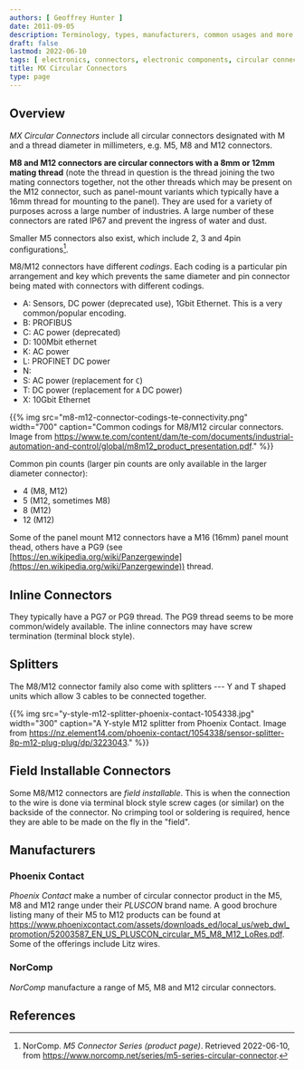 ```yaml
---
authors: [ Geoffrey Hunter ]
date: 2011-09-05
description: Terminology, types, manufacturers, common usages and more info on circular connectors.
draft: false
lastmod: 2022-06-10
tags: [ electronics, connectors, electronic components, circular connectors, M12, M8, M5, field installable, DIN, coding, splitters, Phoenix, PLUSCON ]
title: MX Circular Connectors
type: page
---
```



## Overview

_MX Circular Connectors_ include all circular connectors designated with M and a thread diameter in millimeters, e.g. M5, M8 and M12 connectors.

**M8 and M12 connectors are circular connectors with a 8mm or 12mm mating thread** (note the thread in question is the thread joining the two mating connectors together, not the other threads which may be present on the M12 connector, such as panel-mount variants which typically have a 16mm thread for mounting to the panel). They are used for a variety of purposes across a large number of industries. A large number of these connectors are rated IP67 and prevent the ingress of water and dust.

Smaller M5 connectors also exist, which include 2, 3 and 4pin configurations[^bib-norcomp-m5-series-conn].

M8/M12 connectors have different _codings_. Each coding is a particular pin arrangement and key which prevents the same diameter and pin connector being mated with connectors with different codings.

* A: Sensors, DC power (deprecated use), 1Gbit Ethernet. This is a very common/popular encoding.
* B: PROFIBUS
* C: AC power (deprecated)
* D: 100Mbit ethernet
* K: AC power
* L: PROFINET DC power
* N: 
* S: AC power (replacement for `C`)
* T: DC power (replacement for `A` DC power)
* X: 10Gbit Ethernet

{{% img src="m8-m12-connector-codings-te-connectivity.png" width="700" caption="Common codings for M8/M12 circular connectors. Image from https://www.te.com/content/dam/te-com/documents/industrial-automation-and-control/global/m8m12_product_presentation.pdf." %}}

Common pin counts (larger pin counts are only available in the larger diameter connector):

* 4 (M8, M12)
* 5 (M12, sometimes M8)
* 8 (M12)
* 12 (M12)

Some of the panel mount M12 connectors have a M16 (16mm) panel mount thead, others have a PG9 (see [https://en.wikipedia.org/wiki/Panzergewinde](https://en.wikipedia.org/wiki/Panzergewinde)) thread.

## Inline Connectors

They typically have a PG7 or PG9 thread. The PG9 thread seems to be more common/widely available. The inline connectors may have screw termination (terminal block style).

## Splitters

The M8/M12 connector family also come with splitters --- Y and T shaped units which allow 3 cables to be connected together.

{{% img src="y-style-m12-splitter-phoenix-contact-1054338.jpg" width="300" caption="A Y-style M12 splitter from Phoenix Contact. Image from https://nz.element14.com/phoenix-contact/1054338/sensor-splitter-8p-m12-plug-plug/dp/3223043." %}}

## Field Installable Connectors

Some M8/M12 connectors are _field installable_. This is when the connection to the wire is done via terminal block style screw cages (or similar) on the backside of the connector. No crimping tool or soldering is required, hence they are able to be made on the fly in the "field".

## Manufacturers

### Phoenix Contact

_Phoenix Contact_ make a number of circular connector product in the M5, M8 and M12 range under their _PLUSCON_ brand name. A good brochure listing many of their M5 to M12 products can be found at https://www.phoenixcontact.com/assets/downloads_ed/local_us/web_dwl_promotion/52003587_EN_US_PLUSCON_circular_M5_M8_M12_LoRes.pdf. Some of the offerings include Litz wires.

### NorComp

_NorComp_ manufacture a range of M5, M8 and M12 circular connectors.

## References

[^bib-norcomp-m5-series-conn]: NorComp. _M5 Connector Series (product page)_. Retrieved 2022-06-10, from https://www.norcomp.net/series/m5-series-circular-connector.
